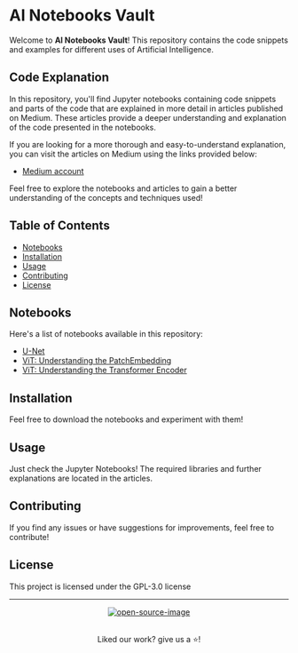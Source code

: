 # AI Notebooks Vault

Welcome to <b>AI Notebooks Vault</b>! This repository contains the code snippets and examples for different uses of Artificial Intelligence.

## Code Explanation

In this repository, you'll find Jupyter notebooks containing code snippets and parts of the code that are explained in more detail in articles published on Medium. These articles provide a deeper understanding and explanation of the code presented in the notebooks.

If you are looking for a more thorough and easy-to-understand explanation, you can visit the articles on Medium using the links provided below:

- [Medium account](https://medium.com/@fernandopalominocobo)

Feel free to explore the notebooks and articles to gain a better understanding of the concepts and techniques used!

## Table of Contents
- [Notebooks](#notebooks)
- [Installation](#installation)
- [Usage](#usage)
- [Contributing](#contributing)
- [License](#license)

## Notebooks

Here's a list of notebooks available in this repository:

- [U-Net](https://github.com/FernandoPC25/AINotebooksVault/blob/main/UNet-CarvanaDataset.ipynb)
- [ViT: Understanding the PatchEmbedding](https://github.com/FernandoPC25/AINotebooksVault/blob/main/vit-part1.ipynb)
- [ViT: Understanding the Transformer Encoder](https://github.com/FernandoPC25/AINotebooksVault/blob/main/vit-part2.ipynb)


## Installation

Feel free to download the notebooks and experiment with them!

## Usage

Just check the Jupyter Notebooks! The required libraries and further explanations are located in the articles.

## Contributing

If you find any issues or have suggestions for improvements, feel free to contribute!

## License

This project is licensed under the GPL-3.0 license

____
<div align="center">
    <a href="">
        <img alt="open-source-image"
        src="https://badges.frapsoft.com/os/v1/open-source.svg?v=103">
    </a>
</div>
<br/>
<div align="center">
    <p>Liked our work? give us a ⭐!</p>
</div>



